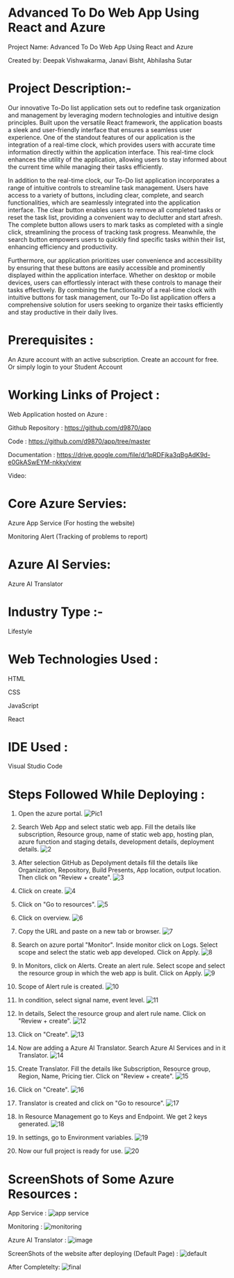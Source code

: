 # Advanced To Do Web App Using React and Azure
Project Name: Advanced To Do Web App Using React and Azure

Created by: Deepak Vishwakarma, Janavi Bisht, Abhilasha Sutar

# Project Description:-
Our innovative To-Do list application sets out to redefine task organization and management by leveraging modern technologies and intuitive design principles. Built upon the versatile React framework, the application boasts a sleek and user-friendly interface that ensures a seamless user experience. One of the standout features of our application is the integration of a real-time clock, which provides users with accurate time information directly within the application interface. This real-time clock enhances the utility of the application, allowing users to stay informed about the current time while managing their tasks efficiently.

In addition to the real-time clock, our To-Do list application incorporates a range of intuitive controls to streamline task management. Users have access to a variety of buttons, including clear, complete, and search functionalities, which are seamlessly integrated into the application interface. The clear button enables users to remove all completed tasks or reset the task list, providing a convenient way to declutter and start afresh. The complete button allows users to mark tasks as completed with a single click, streamlining the process of tracking task progress. Meanwhile, the search button empowers users to quickly find specific tasks within their list, enhancing efficiency and productivity.

Furthermore, our application prioritizes user convenience and accessibility by ensuring that these buttons are easily accessible and prominently displayed within the application interface. Whether on desktop or mobile devices, users can effortlessly interact with these controls to manage their tasks effectively. By combining the functionality of a real-time clock with intuitive buttons for task management, our To-Do list application offers a comprehensive solution for users seeking to organize their tasks efficiently and stay productive in their daily lives.

# Prerequisites :
An Azure account with an active subscription. Create an account for free.
Or simply login to your Student Account 

# Working Links of Project :
Web Application hosted on Azure :

Github Repository : https://github.com/d9870/app

Code : https://github.com/d9870/app/tree/master

Documentation : https://drive.google.com/file/d/1pRDFjka3qBgAdK9d-e0GkASwEYM-nkky/view

Video: 

# Core Azure Servies:
Azure App Service (For hosting the website)

Monitoring Alert (Tracking of problems to report)

# Azure AI Servies:
Azure AI Translator

# Industry Type :-
Lifestyle

# Web Technologies Used :
HTML

CSS

JavaScript

React

# IDE Used :
Visual Studio Code

# Steps Followed While Deploying :
1. Open the azure portal.
![Pic1](https://github.com/d9870/app/assets/86678608/e496e90e-e36c-44b2-9fe3-d1f9db95e0ad)
2. Search Web App and select static web app.  Fill the details like subscription, Resource group, name of static web app, hosting plan, azure function and staging details, development details, deployment details.
![2](https://github.com/d9870/app/assets/86678608/790c8ff3-316a-4065-aa6b-505e410034a2)
3. After selection GitHub as Depolyment details fill the details like Organization, Repository, Build Presents, App location, output location. Then click on "Review + create".
![3](https://github.com/d9870/app/assets/86678608/8282aff4-fd8e-4519-83c4-4d2ac245e437)
4. Click on create.
![4](https://github.com/d9870/app/assets/86678608/51d1408a-669f-4efe-818f-03f005b4fc6b)
5. Click on "Go to resources".
![5](https://github.com/d9870/app/assets/86678608/03037abb-7e07-47b8-b8dc-0458e225c3e7)

6. Click on overview.
![6](https://github.com/d9870/app/assets/86678608/297ab937-6043-41c1-9410-4c91a8c47eed)

7. Copy the URL and paste on a new tab or browser.
![7](https://github.com/d9870/app/assets/86678608/5d646bbe-6135-49e0-8360-e5ab2a17f41d)

8. Search on azure portal "Monitor". Inside monitor click on Logs. Select scope and select the static web app developed. Click on Apply.
![8](https://github.com/d9870/app/assets/86678608/3866da47-5a0a-4a5d-9d0b-b55a29fb55f8)

9. In Monitors, click on Alerts. Create an alert rule. Select scope and select the resource group in which the web app is bulit. Click on Apply.
![9](https://github.com/d9870/app/assets/86678608/b7eceb59-0b8f-40e3-82b7-680aa0153b06)

10. Scope of Alert rule is created.
![10](https://github.com/d9870/app/assets/86678608/291ade62-0d0b-44b1-aada-35d0499ef52b)

11. In condition, select signal name, event level.
![11](https://github.com/d9870/app/assets/86678608/b992d28f-78e4-495f-b720-7ecfe6a5e821)

12. In details, Select the resource group and alert rule name. Click on "Review + create".
![12](https://github.com/d9870/app/assets/86678608/e0162184-e80a-43b6-be23-5c960437057c)

13. Click on "Create".
![13](https://github.com/d9870/app/assets/86678608/737ee611-0b5b-43c0-a496-aa01f296fef0)

14. Now are adding a Azure AI Translator. Search Azure AI Services and in it Translator.
![14](https://github.com/d9870/app/assets/86678608/660a1fca-22f0-4b03-9d40-7a7536ff2911)

15. Create Translator. Fill the details like Subscription, Resource group, Region, Name, Pricing tier. Click on "Review + create".
![15](https://github.com/d9870/app/assets/86678608/774736f8-4f31-4e86-9e4f-5ed34f462c08)

16. Click on "Create".
![16](https://github.com/d9870/app/assets/86678608/112ab8ff-6826-4e87-b8c0-b9610bfcb60d)

17. Translator is created and click on "Go to resource".
![17](https://github.com/d9870/app/assets/86678608/520b0787-d856-4bdb-b67b-ae66bfcc5246)

18. In Resource Management go to Keys and Endpoint. We get 2 keys generated.
![18](https://github.com/d9870/app/assets/86678608/cde7aafc-95ff-4823-985b-adbaa80e0a55)

19. In settings, go to Environment variables.
![19](https://github.com/d9870/app/assets/86678608/9652e6ca-ec80-4b39-951a-2c7071e79c37)

20. Now our full project is ready for use.
![20](https://github.com/d9870/app/assets/86678608/8546d85a-a26c-4a3d-970a-b54e40b114d7)


# ScreenShots of Some Azure Resources :
App Service :
![app service](https://github.com/d9870/app/assets/86678608/f993e131-09cd-4b91-9dfc-8e5f83ea4c65)

Monitoring :
![monitoring](https://github.com/d9870/app/assets/86678608/fdbcac95-895f-4671-acdc-7410270d4071)

Azure AI Translator :
![image](https://github.com/d9870/app/assets/86678608/075ff3de-5e9c-42c7-9f04-6097bc1d4c58)


ScreenShots of the website after deploying (Default Page) :
![default](https://github.com/d9870/app/assets/86678608/5fb4f740-feb7-4c37-a276-a38dd5fc4a76)

After Completelty:
![final](https://github.com/d9870/app/assets/86678608/8536c37e-9cfd-47f5-b5f1-399139379d7b)


